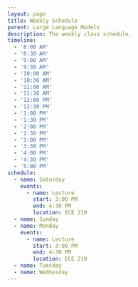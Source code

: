 ```yaml
---
layout: page
title: Weekly Schedule
parent: Large Language Models
description: The weekly class schedule.
timeline:
  - '8:00 AM'
  - '8:30 AM'
  - '9:00 AM'
  - '9:30 AM'
  - '10:00 AM'
  - '10:30 AM'
  - '11:00 AM'
  - '11:30 AM'
  - '12:00 PM'
  - '12:30 PM'
  - '1:00 PM'
  - '1:30 PM'
  - '2:00 PM'
  - '2:30 PM'
  - '3:00 PM'
  - '3:30 PM'
  - '4:00 PM'
  - '4:30 PM'
  - '5:00 PM'
schedule:
  - name: Saturday
    events:
      - name: Lecture
        start: 3:00 PM
        end: 4:30 PM
        location: ECE 219
  - name: Sunday
  - name: Monday
    events:
      - name: Lecture
        start: 3:00 PM
        end: 4:30 PM
        location: ECE 219
  - name: Tuesday
  - name: Wednesday
---
```


